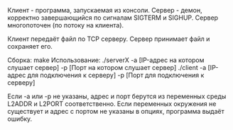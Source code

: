 Клиент - программа, запускаемая из консоли. 
Сервер - демон, корректно завершающийся по сигналам SIGTERM и SIGHUP. Сервер многопоточен (по потоку на клиента).

Клиент передаёт файл по TCP серверу. Сервер принимает файл и сохраняет его.

Сборка:
	make
Использование:
	./serverX -a [IP-адрес на котором слушает сервер] -p [Порт на котором слушает сервер]
	./client -a [IP-адрес для подключения к серверу] -p [Порт для подключения к серверу]

Если -a или -p не указаны, адрес и порт берутся из переменных среды L2ADDR и L2PORT соответственно. Если переменных окружения не существует и адрес с портом не указаны в опциях, программа выдаёт ошибку.


